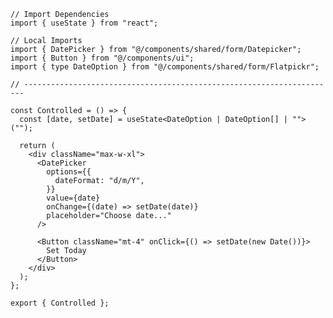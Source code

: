 ﻿```tsx
// Import Dependencies
import { useState } from "react";

// Local Imports
import { DatePicker } from "@/components/shared/form/Datepicker";
import { Button } from "@/components/ui";
import { type DateOption } from "@/components/shared/form/Flatpickr";

// ----------------------------------------------------------------------

const Controlled = () => {
  const [date, setDate] = useState<DateOption | DateOption[] | "">("");

  return (
    <div className="max-w-xl">
      <DatePicker
        options={{
          dateFormat: "d/m/Y",
        }}
        value={date}
        onChange={(date) => setDate(date)}
        placeholder="Choose date..."
      />

      <Button className="mt-4" onClick={() => setDate(new Date())}>
        Set Today
      </Button>
    </div>
  );
};

export { Controlled };

```

